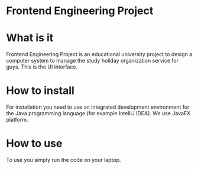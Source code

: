 # Frontend Engineering Project

# What is it
Frontend Engineering Project is an educational university project
to design a computer system to manage the study holiday organization service
for guys. This is the UI interface.

# How to install
For installation you need to use an integrated development environment for the Java 
programming language (for example IntelliJ IDEA). We use JavaFX platform. 

# How to use
To use you simply run the code on your laptop.
